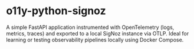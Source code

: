 # o11y-python-signoz
A simple FastAPI application instrumented with OpenTelemetry (logs, metrics, traces) and exported to a local SigNoz instance via OTLP. Ideal for learning or testing observability pipelines locally using Docker Compose.
